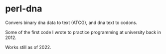 # perl-dna

Convers binary dna data to text (ATCG), and dna text to codons.

Some of the first code I wrote to practice programming at university back in 2012.

Works still as of 2022.
